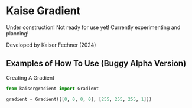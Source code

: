 # Kaise Gradient

Under construction! Not ready for use yet! Currently experimenting and planning!

Developed by Kaiser Fechner (2024)

## Examples of How To Use (Buggy Alpha Version)

Creating A Gradient

```python
from kaisergradient import Gradient

gradient = Gradient([[0, 0, 0, 0], [255, 255, 255, 1]])
```